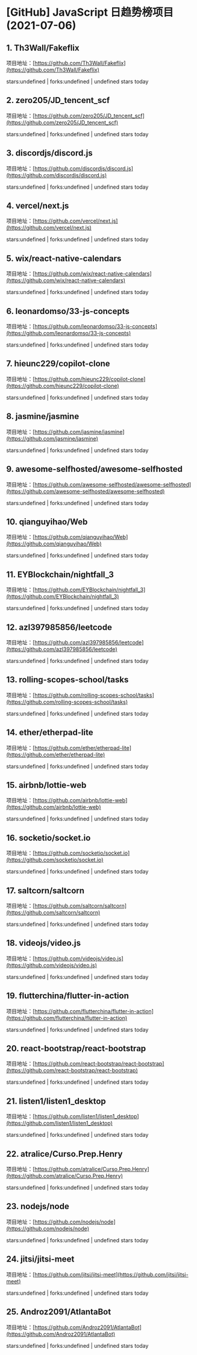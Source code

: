 # [GitHub] JavaScript 日趋势榜项目(2021-07-06)

## 1. Th3Wall/Fakeflix 

项目地址：[https://github.com/Th3Wall/Fakeflix](https://github.com/Th3Wall/Fakeflix)

stars:undefined | forks:undefined | undefined stars today 



## 2. zero205/JD_tencent_scf 

项目地址：[https://github.com/zero205/JD_tencent_scf](https://github.com/zero205/JD_tencent_scf)

stars:undefined | forks:undefined | undefined stars today 



## 3. discordjs/discord.js 

项目地址：[https://github.com/discordjs/discord.js](https://github.com/discordjs/discord.js)

stars:undefined | forks:undefined | undefined stars today 



## 4. vercel/next.js 

项目地址：[https://github.com/vercel/next.js](https://github.com/vercel/next.js)

stars:undefined | forks:undefined | undefined stars today 



## 5. wix/react-native-calendars 

项目地址：[https://github.com/wix/react-native-calendars](https://github.com/wix/react-native-calendars)

stars:undefined | forks:undefined | undefined stars today 



## 6. leonardomso/33-js-concepts 

项目地址：[https://github.com/leonardomso/33-js-concepts](https://github.com/leonardomso/33-js-concepts)

stars:undefined | forks:undefined | undefined stars today 



## 7. hieunc229/copilot-clone 

项目地址：[https://github.com/hieunc229/copilot-clone](https://github.com/hieunc229/copilot-clone)

stars:undefined | forks:undefined | undefined stars today 



## 8. jasmine/jasmine 

项目地址：[https://github.com/jasmine/jasmine](https://github.com/jasmine/jasmine)

stars:undefined | forks:undefined | undefined stars today 



## 9. awesome-selfhosted/awesome-selfhosted 

项目地址：[https://github.com/awesome-selfhosted/awesome-selfhosted](https://github.com/awesome-selfhosted/awesome-selfhosted)

stars:undefined | forks:undefined | undefined stars today 



## 10. qianguyihao/Web 

项目地址：[https://github.com/qianguyihao/Web](https://github.com/qianguyihao/Web)

stars:undefined | forks:undefined | undefined stars today 



## 11. EYBlockchain/nightfall_3 

项目地址：[https://github.com/EYBlockchain/nightfall_3](https://github.com/EYBlockchain/nightfall_3)

stars:undefined | forks:undefined | undefined stars today 



## 12. azl397985856/leetcode 

项目地址：[https://github.com/azl397985856/leetcode](https://github.com/azl397985856/leetcode)

stars:undefined | forks:undefined | undefined stars today 



## 13. rolling-scopes-school/tasks 

项目地址：[https://github.com/rolling-scopes-school/tasks](https://github.com/rolling-scopes-school/tasks)

stars:undefined | forks:undefined | undefined stars today 



## 14. ether/etherpad-lite 

项目地址：[https://github.com/ether/etherpad-lite](https://github.com/ether/etherpad-lite)

stars:undefined | forks:undefined | undefined stars today 



## 15. airbnb/lottie-web 

项目地址：[https://github.com/airbnb/lottie-web](https://github.com/airbnb/lottie-web)

stars:undefined | forks:undefined | undefined stars today 



## 16. socketio/socket.io 

项目地址：[https://github.com/socketio/socket.io](https://github.com/socketio/socket.io)

stars:undefined | forks:undefined | undefined stars today 



## 17. saltcorn/saltcorn 

项目地址：[https://github.com/saltcorn/saltcorn](https://github.com/saltcorn/saltcorn)

stars:undefined | forks:undefined | undefined stars today 



## 18. videojs/video.js 

项目地址：[https://github.com/videojs/video.js](https://github.com/videojs/video.js)

stars:undefined | forks:undefined | undefined stars today 



## 19. flutterchina/flutter-in-action 

项目地址：[https://github.com/flutterchina/flutter-in-action](https://github.com/flutterchina/flutter-in-action)

stars:undefined | forks:undefined | undefined stars today 



## 20. react-bootstrap/react-bootstrap 

项目地址：[https://github.com/react-bootstrap/react-bootstrap](https://github.com/react-bootstrap/react-bootstrap)

stars:undefined | forks:undefined | undefined stars today 



## 21. listen1/listen1_desktop 

项目地址：[https://github.com/listen1/listen1_desktop](https://github.com/listen1/listen1_desktop)

stars:undefined | forks:undefined | undefined stars today 



## 22. atralice/Curso.Prep.Henry 

项目地址：[https://github.com/atralice/Curso.Prep.Henry](https://github.com/atralice/Curso.Prep.Henry)

stars:undefined | forks:undefined | undefined stars today 



## 23. nodejs/node 

项目地址：[https://github.com/nodejs/node](https://github.com/nodejs/node)

stars:undefined | forks:undefined | undefined stars today 



## 24. jitsi/jitsi-meet 

项目地址：[https://github.com/jitsi/jitsi-meet](https://github.com/jitsi/jitsi-meet)

stars:undefined | forks:undefined | undefined stars today 



## 25. Androz2091/AtlantaBot 

项目地址：[https://github.com/Androz2091/AtlantaBot](https://github.com/Androz2091/AtlantaBot)

stars:undefined | forks:undefined | undefined stars today 



